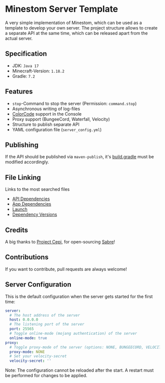# Minestom Server Template

A very simple implementation of Minestom, which can be used as a template to develop your own
server. The project structure allows to create a separate API at the same time, which can be
released apart from the actual server.

## Specification

* JDK: ``Java 17``
* Minecraft-Version: ``1.18.2``
* Gradle: ``7.2``

## Features

* ``stop``-Command to stop the server (Permission: ``command.stop``)
* Asynchronous writing of log-files
* [ColorCode](https://minecraft.fandom.com/wiki/Formatting_codes) support in the Console
* Proxy support (BungeeCord, Waterfall, Velocity)
* Structure to publish separate API
* YAML configuration file (``server_config.yml``)

## Publishing

If the API should be published via ``maven-publish``, it's [build.gradle](server-api/build.gradle) must be modified accordingly.

## File Linking

Links to the most searched files

* [API Dependencies](server-api/build.gradle)
* [App Dependencies](server-app/build.gradle)
* [Launch](server-app/src/main/java/eu/koboo/minestom/Launch.java)
* [Dependency Versions](gradle.properties)

## Credits

A big thanks to [Project Cepi](https://github.com/Project-Cepi), for
open-sourcing [Sabre](https://github.com/Project-Cepi/Sabre)!

## Contributions

If you want to contribute, pull requests are always welcome!

## Server Configuration

This is the default configuration when the server gets started for the first time:

````yaml
server:
  # The host address of the server
  host: 0.0.0.0
  # The listening port of the server
  port: 25565
  # Toggle online-mode (mojang authentication) of the server
  online-mode: true
proxy:
  # Toggle proxy-mode of the server (options: NONE, BUNGEECORD, VELOCITY)
  proxy-mode: NONE
  # Set your velocity-secret
  velocity-secret: ''
````

Note: The configuration cannot be reloaded after the start. A restart must be performed for changes to be applied.
